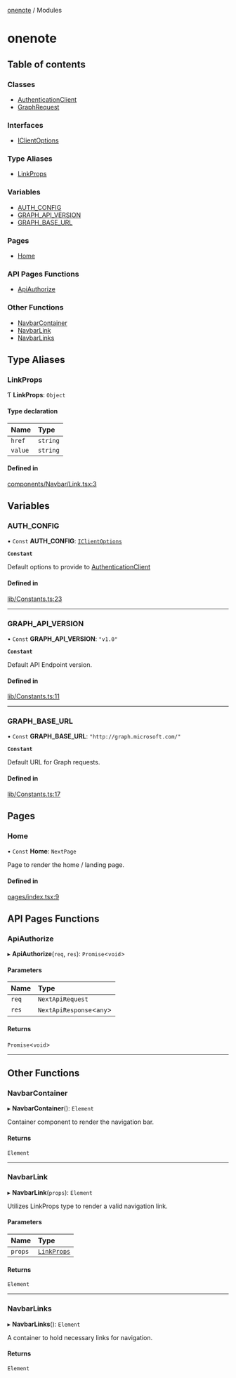 [onenote](README.md) / Modules

# onenote

## Table of contents

### Classes

- [AuthenticationClient](classes/AuthenticationClient.md)
- [GraphRequest](classes/GraphRequest.md)

### Interfaces

- [IClientOptions](interfaces/IClientOptions.md)

### Type Aliases

- [LinkProps](modules.md#linkprops)

### Variables

- [AUTH\_CONFIG](modules.md#auth_config)
- [GRAPH\_API\_VERSION](modules.md#graph_api_version)
- [GRAPH\_BASE\_URL](modules.md#graph_base_url)

### Pages

- [Home](modules.md#home)

### API Pages Functions

- [ApiAuthorize](modules.md#apiauthorize)

### Other Functions

- [NavbarContainer](modules.md#navbarcontainer)
- [NavbarLink](modules.md#navbarlink)
- [NavbarLinks](modules.md#navbarlinks)

## Type Aliases

### LinkProps

Ƭ **LinkProps**: `Object`

#### Type declaration

| Name | Type |
| :------ | :------ |
| `href` | `string` |
| `value` | `string` |

#### Defined in

[components/Navbar/Link.tsx:3](https://gitlab.com/ennovar1/OneNote/-/blob/8f8cadb/components/Navbar/Link.tsx#L3)

## Variables

### AUTH\_CONFIG

• `Const` **AUTH\_CONFIG**: [`IClientOptions`](interfaces/IClientOptions.md)

**`Constant`**

Default options to provide to [AuthenticationClient](classes/AuthenticationClient.md)

#### Defined in

[lib/Constants.ts:23](https://gitlab.com/ennovar1/OneNote/-/blob/8f8cadb/lib/Constants.ts#L23)

___

### GRAPH\_API\_VERSION

• `Const` **GRAPH\_API\_VERSION**: ``"v1.0"``

**`Constant`**

Default API Endpoint version.

#### Defined in

[lib/Constants.ts:11](https://gitlab.com/ennovar1/OneNote/-/blob/8f8cadb/lib/Constants.ts#L11)

___

### GRAPH\_BASE\_URL

• `Const` **GRAPH\_BASE\_URL**: ``"http://graph.microsoft.com/"``

**`Constant`**

Default URL for Graph requests.

#### Defined in

[lib/Constants.ts:17](https://gitlab.com/ennovar1/OneNote/-/blob/8f8cadb/lib/Constants.ts#L17)

## Pages

### Home

• `Const` **Home**: `NextPage`

Page to render the home / landing page.

#### Defined in

[pages/index.tsx:9](https://gitlab.com/ennovar1/OneNote/-/blob/8f8cadb/pages/index.tsx#L9)

## API Pages Functions

### ApiAuthorize

▸ **ApiAuthorize**(`req`, `res`): `Promise`<`void`\>

#### Parameters

| Name | Type |
| :------ | :------ |
| `req` | `NextApiRequest` |
| `res` | `NextApiResponse`<`any`\> |

#### Returns

`Promise`<`void`\>

___

## Other Functions

### NavbarContainer

▸ **NavbarContainer**(): `Element`

Container component to render the navigation bar.

#### Returns

`Element`

___

### NavbarLink

▸ **NavbarLink**(`props`): `Element`

Utilizes LinkProps type to render a valid navigation link.

#### Parameters

| Name | Type |
| :------ | :------ |
| `props` | [`LinkProps`](modules.md#linkprops) |

#### Returns

`Element`

___

### NavbarLinks

▸ **NavbarLinks**(): `Element`

A container to hold necessary links for navigation.

#### Returns

`Element`
